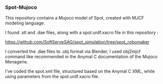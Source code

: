 ### Spot-Mujoco

This repository contains a Mujoco model of Spot, created with MJCF modeling language. 

I found .stl and .dae files, along with a spot.urdf.xacro file in this repository :

https://github.com/SoftServeSAG/spot_simulation/tree/spot_robomaker

I converted the .dae files to .obj format via Blender, I used obj2mjcf command like recommended in the Anymal C documentation of the Mujoco Menagerie. 

I've coded the spot.xml file, structured based on the Anymal C XML, while using parameters from the spot.urdf.xacro file.